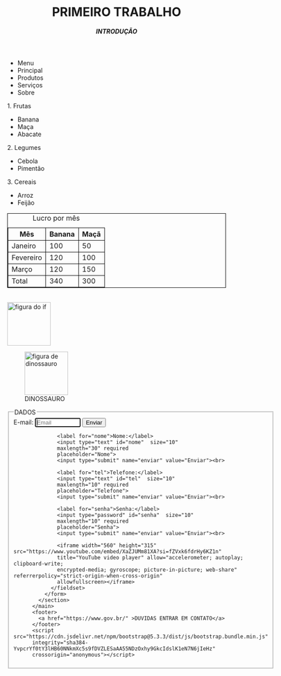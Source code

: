 <!DOCTYPE html>
<html lang="en">
<head>
    <meta charset="UTF-8">
    <meta name="viewport" content="width=device-width, initial-scale=1.0">
    <link href="https://cdn.jsdelivr.net/npm/bootstrap@5.3.3/dist/css/bootstrap.min.css" 
    rel="stylesheet" integrity="sha384-QWTKZyjpPEjISv5WaRU9OFeRpok6YctnYmDr5pNlyT2bRjXh0JMhjY6hW+ALEwIH" 
    crossorigin="anonymous">
    <title>TRABALHO_1</title>
    <style>
        table,
        th,
        td {
            border:1.0px solid black;   
        }
    </style>
</head>
<body>
    <header>
        <h1>PRIMEIRO TRABALHO</h1>
        <p>
            <i>
                <b>
                    INTRODUÇÃO 
                </b>
            </i>
        </p>
    </header>
    <nav>
        <ul>
            <li>Menu</li>
            <li>Principal</li>
            <li>Produtos</li>
            <li>Serviços</li>
            <li>Sobre</li>
        </ul>
    </nav>
    <main>
        <section>
                1. Frutas
              <ul>
                <li>Banana</li>
                <li>Maça</li>
                <li>Abacate</li>
            </ul>
                2. Legumes
                <ul>
                    <li>Cebola</li>
                    <li>Pimentão</li>
                </ul>  
                3. Cereais
                <ul>
                    <li>Arroz</li>
                    <li>Feijão</li>
                </ul>
            <table>
              <caption>Lucro por mês
              </caption>
                <thead>
                    <tr>
                        <th>Mês</th>
                        <th>Banana</th>
                        <th>Maçã</th>
                    </tr>
                </thead>    
                <tbody>
                  <tr>
                    <td>Janeiro</td>
                    <td>100</td>
                    <td>50</td>
                  </tr>
                  <tr>
                    <td colspan="1">Fevereiro</td>
                    <td>120</td>
                    <td>100</td>
                  </tr>
                  <tr>
                    <td>Março</td>
                    <td>120</td>
                    <td>150</td>
                  </tr>
                </tbody>
                <tfoot>
                  <tr>
                    <td>Total</td>
                    <td>340</td>
                    <td>300</td>
                  </tr>
                </tfoot>
              </table><br>
              <a href="https://ifrs.edu.br/">
                <img src="ifrs.png" alt="figura do if" width="100" height="100"/>
              </a>    
              <figure>
                <img src="dinossauro.png" alt="figura de dinossauro" width="100"/>
                <figcaption>DINOSSAURO</figcaption>
              </figure>
            </section>
            <section> 
              <form method="post" action="recebe.php" >
                <fieldset>
                  <legend>DADOS</legend>
                  <label for="email">E-mail:</label>
                  <input type="text" id="email"  size="10"
                  maxlength="40" required autofocus
                  placeholder="Email">
                  <input type="submit" name="enviar" value="Enviar"><br>

                  <label for="nome">Nome:</label>
                  <input type="text" id="nome"  size="10"
                  maxlength="30" required
                  placeholder="Nome">
                  <input type="submit" name="enviar" value="Enviar"><br>

                  <label for="tel">Telefone:</label>
                  <input type="text" id="tel"  size="10"
                  maxlength="10" required
                  placeholder="Telefone">
                  <input type="submit" name="enviar" value="Enviar"><br>

                  <label for="senha">Senha:</label>
                  <input type="password" id="senha"  size="10"
                  maxlength="10" required
                  placeholder="Senha">
                  <input type="submit" name="enviar" value="Enviar"><br>

                  <iframe width="560" height="315" src="https://www.youtube.com/embed/XaZJUMm81XA?si=fZVxk6fdrHy6KZ1n" 
                  title="YouTube video player" allow="accelerometer; autoplay; clipboard-write; 
                  encrypted-media; gyroscope; picture-in-picture; web-share" referrerpolicy="strict-origin-when-cross-origin" 
                  allowfullscreen></iframe>
                </fieldset>
              </form>  
            </section>
          </main>
          <footer>
            <a href="https://www.gov.br/" >DUVIDAS ENTRAR EM CONTATO</a>
          </footer>
          <script src="https://cdn.jsdelivr.net/npm/bootstrap@5.3.3/dist/js/bootstrap.bundle.min.js" 
          integrity="sha384-YvpcrYf0tY3lHB60NNkmXc5s9fDVZLESaAA55NDzOxhy9GkcIdslK1eN7N6jIeHz" 
          crossorigin="anonymous"></script>
</body>
</html>

